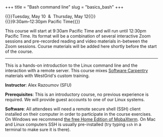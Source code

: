 +++
title = "Bash command line"
slug = "basics_bash"
+++

{{<cor>}}Tuesday, May 10 &nbsp;&&nbsp; Thursday, May 12{{</cor>}}\
{{<cgr>}}9:30am–12:30pm Pacific Time{{</cgr>}}

This course will start at 9:30am Pacific Time and will run until 12:30pm Pacific Time. Its format will be a combination of
several interactive Zoom sessions and pre-recorded reading and video materials in-between the Zoom sessions. Course
materials will be added here shortly before the start of the course.

---

This is a hands-on introduction to the Linux command line and the interaction with a remote server. This course mixes
[Software Carpentry](https://software-carpentry.org) materials with WestGrid's custom training.

**Instructor**: Alex Razoumov (SFU)

**Prerequisites**: This is an introductory course, no previous experience is required. We will provide
guest accounts to one of our Linux systems.

**Software**: All attendees will need a remote secure shell (SSH) client installed on their computer in
order to participate in the course exercises. On Windows we recommend
[the free Home Edition of MobaXterm](https://mobaxterm.mobatek.net/download.html). On Mac and Linux
computers SSH is usually pre-installed (try typing `ssh` in a terminal to make sure it is there).

<!-- {{<cor>}}Zoom{{</cor>}} {{<s>}} {{<cgr>}}9:30am-9:30am Pacific{{</cgr>}} \ -->
<!-- {{<linktitle url="../bash1" text="Morning opening session">}} -->

<!-- {{<cbr>}}On your own{{</cbr>}} \ -->
<!-- {{<nolinktitle>}}Introduction{{</nolinktitle>}} \ -->
<!-- {{<nolinktitle>}}Navigating the filesystem{{</nolinktitle>}} \ -->
<!-- {{<nolinktitle>}}Creating, moving and copying things{{</nolinktitle>}} \ -->
<!-- {{<nolinktitle>}}Archives and compression{{</nolinktitle>}} \ -->
<!-- {{<nolinktitle>}}Transferring files and directories to/from remote computers{{</nolinktitle>}} \ -->
<!-- {{<nolinktitle>}}Wildcards, redirection to files, pipes, and aliases{{</nolinktitle>}} \ -->
<!-- {{<nolinktitle>}}Loops{{</nolinktitle>}} -->

<!-- {{<linktitle url="../bash/bash-01-intro" text="Introduction (10 min)">}} \ -->
<!-- {{<linktitle url="../bash/bash-02-filesystem" text="Navigating the filesystem (9 min)">}} \ -->
<!-- {{<linktitle url="../bash/bash-03-creating-moving-copying" text="Creating, moving and copying things (10 min)">}} \ -->
<!-- {{<linktitle url="../bash/bash-04-tar-gzip" text="Archives and compression (12 min)">}} \ -->
<!-- {{<linktitle url="../bash/bash-05-file-transfer" text="Transferring files and directories to/from remote computers (15 min)">}} \ -->
<!-- {{<linktitle url="../bash/bash-06-wildcards-redirection-pipes" text="Wildcards, redirection to files, pipes, and aliases (10 min)">}} \ -->
<!-- {{<linktitle url="../bash/bash-07-loops" text="Loops (9 min)">}} -->

<!-- {{<cor>}}Zoom{{</cor>}} {{<s>}} {{<cgr>}}11:30am-1:30pm Pacific{{</cgr>}} \ -->
<!-- {{<linktitle url="../bash2" text="Mid-day session">}} -->

<!-- {{<cbr>}}On your own{{</cbr>}} \ -->
<!-- {{<nolinktitle>}}Bash scripts and functions, and variables{{</nolinktitle>}} \ -->
<!-- {{<nolinktitle>}}Finding things with `grep` and `find`{{</nolinktitle>}} \ -->
<!-- {{<nolinktitle>}}Text manipulation{{</nolinktitle>}} -->

<!-- {{<linktitle url="../bash/bash-08-scripts-functions" text="Bash scripts and functions, and variables (32 min)">}} \ -->
<!-- {{<linktitle url="../bash/bash-09-grep-find" text="Finding things with `grep` and `find` (13 min)">}} \ -->
<!-- {{<linktitle url="../bash/bash-10-text-manipulation" text="Text manipulation (19 min)">}} -->

<!-- {{<cor>}}Zoom{{</cor>}} {{<s>}} {{<cgr>}}3pm-5pm Pacific{{</cgr>}} \ -->
<!-- {{<linktitle url="../bash3" text="Late-afternoon session">}} -->
